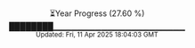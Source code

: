 <p align="center">
⏳Year Progress (27.60 %)<br>
████████▁▁▁▁▁▁▁▁▁▁▁▁▁▁▁▁▁▁▁▁▁▁ <br>
<sub>Updated: Fri, 11 Apr 2025 18:04:03 GMT</sub>
</p>

